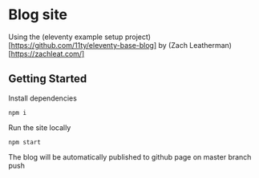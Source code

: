 # Blog site

Using the (eleventy example setup project)[https://github.com/11ty/eleventy-base-blog] by (Zach Leatherman)[https://zachleat.com/] 

## Getting Started

Install dependencies
```
npm i
```

Run the site locally
```
npm start
```

The blog will be automatically published to github page on master branch push